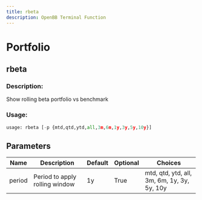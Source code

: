 ```yaml
---
title: rbeta
description: OpenBB Terminal Function
---
```


# Portfolio

## rbeta

### Description: 

Show rolling beta portfolio vs benchmark

### Usage: 
```python
usage: rbeta [-p {mtd,qtd,ytd,all,3m,6m,1y,3y,5y,10y}]
```

## Parameters

| Name | Description | Default | Optional | Choices |
| ---- | ----------- | ------- | -------- | ------- |
| period | Period to apply rolling window | 1y | True | mtd, qtd, ytd, all, 3m, 6m, 1y, 3y, 5y, 10y |


